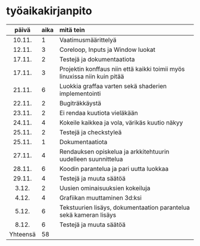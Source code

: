 # työaikakirjanpito

| päivä | aika | mitä tein  |
| :----:|:-----| :-----|
| 10.11. | 1    | Vaatimusmäärittelyä |
| 12.11. | 3    | Coreloop, Inputs ja Window luokat |
| 17.11. | 2    | Testejä ja dokumentaatiota |
| 17.11. | 3    | Projektin konffaus niin että kaikki toimii myös linuxissa niin kuin pitää |
| 21.11. | 6    | Luokkia graffaa varten sekä shaderien implementointi |
| 22.11. | 2	| Bugiträkkäystä |
| 23.11. | 2    | Ei rendaa kuutiota vieläkään |
| 24.11. | 4    | Kokeile kaikkea ja vola, värikäs kuutio näkyy |
| 25.11. | 2    | Testejä ja checkstyleä |
| 25.11. | 1    | Dokumentaatiota |
| 27.11. | 4 	| Rendauksen opiskelua ja arkkitehtuurin uudelleen suunnittelua |
| 28.11. | 6    | Koodin parantelua ja pari uutta luokkaa |
| 29.11. | 4    | Testejä ja muuta säätöä |
| 3.12.  | 2    | Uusien ominaisuuksien kokeiluja |
| 4.12.  | 4    | Grafiikan muuttaminen 3d:ksi | 
| 5.12.  | 6    | Tekstuurien lisäys, dokumentaation parantelua sekä kameran lisäys | 
| 8.12.  | 6    | Testejä ja muuta säätöä |
| Yhteensä | 58    | 